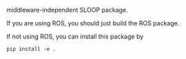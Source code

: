 middleware-independent SLOOP package.


If you are using ROS, you should just build the ROS package.

If not using ROS, you can install this package by
```
pip install -e .
```
